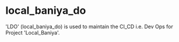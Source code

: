 # local_baniya_do
'LDO' (local_baniya_do) is used to maintain the CI_CD i.e. Dev Ops for Project 'Local_Baniya'.
